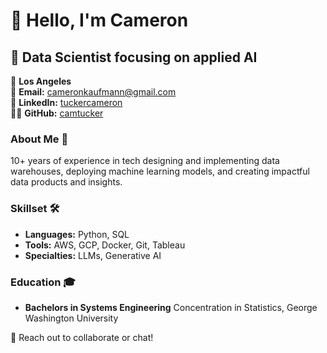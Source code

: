 # 👋 Hello, I'm Cameron

## 🚀 Data Scientist focusing on applied AI

📍 **Los Angeles**  
📧 **Email:** [cameronkaufmann@gmail.com](mailto:cameronkaufmann@gmail.com)  
🔗 **LinkedIn:** [tuckercameron](https://linkedin.com/in/tuckercameron)  
👨‍💻 **GitHub:** [camtucker](https://github.com/camtucker)

### About Me 📝
10+ years of experience in tech designing and implementing data warehouses,
deploying machine learning models, and creating impactful data products and insights.

### Skillset 🛠️
- **Languages:** Python, SQL
- **Tools:** AWS, GCP, Docker, Git, Tableau
- **Specialties:** LLMs, Generative AI

### Education 🎓
- **Bachelors in Systems Engineering** Concentration in Statistics, George Washington University

🔗 Reach out to collaborate or chat! 
